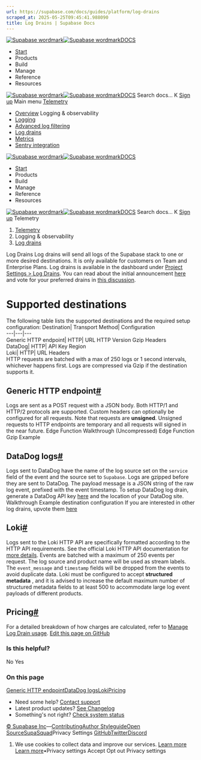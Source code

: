 ```yaml
---
url: https://supabase.com/docs/guides/platform/log-drains
scraped_at: 2025-05-25T09:45:41.988090
title: Log Drains | Supabase Docs
---
```


[![Supabase wordmark](https://supabase.com/docs/_next/image?url=%2Fdocs%2Fsupabase-dark.svg&w=256&q=75)![Supabase wordmark](https://supabase.com/docs/_next/image?url=%2Fdocs%2Fsupabase-light.svg&w=256&q=75)DOCS](https://supabase.com/docs)
  * [Start](https://supabase.com/docs/guides/getting-started)
  * Products 
  * Build 
  * Manage 
  * Reference 
  * Resources 


[![Supabase wordmark](https://supabase.com/docs/_next/image?url=%2Fdocs%2Fsupabase-dark.svg&w=256&q=75)![Supabase wordmark](https://supabase.com/docs/_next/image?url=%2Fdocs%2Fsupabase-light.svg&w=256&q=75)DOCS](https://supabase.com/docs)
Search docs...
K
[Sign up](https://supabase.com/dashboard)
Main menu
[Telemetry](https://supabase.com/docs/guides/telemetry)
  * [Overview](https://supabase.com/docs/guides/telemetry)
Logging & observability
  * [Logging](https://supabase.com/docs/guides/telemetry/logs)
  * [Advanced log filtering](https://supabase.com/docs/guides/telemetry/advanced-log-filtering)
  * [Log drains](https://supabase.com/docs/guides/telemetry/log-drains)
  * [Metrics](https://supabase.com/docs/guides/telemetry/metrics)
  * [Sentry integration](https://supabase.com/docs/guides/telemetry/sentry-monitoring)


[![Supabase wordmark](https://supabase.com/docs/_next/image?url=%2Fdocs%2Fsupabase-dark.svg&w=256&q=75)![Supabase wordmark](https://supabase.com/docs/_next/image?url=%2Fdocs%2Fsupabase-light.svg&w=256&q=75)DOCS](https://supabase.com/docs)
  * [Start](https://supabase.com/docs/guides/getting-started)
  * Products 
  * Build 
  * Manage 
  * Reference 
  * Resources 


[![Supabase wordmark](https://supabase.com/docs/_next/image?url=%2Fdocs%2Fsupabase-dark.svg&w=256&q=75)![Supabase wordmark](https://supabase.com/docs/_next/image?url=%2Fdocs%2Fsupabase-light.svg&w=256&q=75)DOCS](https://supabase.com/docs)
Search docs...
K
[Sign up](https://supabase.com/dashboard)
Telemetry
  1. [Telemetry](https://supabase.com/docs/guides/telemetry)
  2. Logging & observability
  3. [Log drains](https://supabase.com/docs/guides/telemetry/log-drains)


Log Drains
Log drains will send all logs of the Supabase stack to one or more desired destinations. It is only available for customers on Team and Enterprise Plans. Log drains is available in the dashboard under [Project Settings > Log Drains](https://supabase.com/dashboard/project/_/settings/log-drains).
You can read about the initial announcement [here](https://supabase.com/blog/log-drains) and vote for your preferred drains in [this discussion](https://github.com/orgs/supabase/discussions/28324?sort=top).
# Supported destinations
The following table lists the supported destinations and the required setup configuration:
Destination| Transport Method| Configuration  
---|---|---  
Generic HTTP endpoint| HTTP| URL HTTP Version Gzip Headers  
DataDog| HTTP| API Key Region  
Loki| HTTP| URL Headers  
HTTP requests are batched with a max of 250 logs or 1 second intervals, whichever happens first. Logs are compressed via Gzip if the destination supports it.
## Generic HTTP endpoint[#](https://supabase.com/docs/guides/telemetry/log-drains#generic-http-endpoint)
Logs are sent as a POST request with a JSON body. Both HTTP/1 and HTTP/2 protocols are supported. Custom headers can optionally be configured for all requests.
Note that requests are **unsigned**.
Unsigned requests to HTTP endpoints are temporary and all requests will signed in the near future.
Edge Function Walkthrough (Uncompressed)
Edge Function Gzip Example
## DataDog logs[#](https://supabase.com/docs/guides/telemetry/log-drains#datadog-logs)
Logs sent to DataDog have the name of the log source set on the `service` field of the event and the source set to `Supabase`. Logs are gzipped before they are sent to DataDog.
The payload message is a JSON string of the raw log event, prefixed with the event timestamp.
To setup DataDog log drain, generate a DataDog API key [here](https://app.datadoghq.com/organization-settings/api-keys) and the location of your DataDog site.
Walkthrough
Example destination configuration
If you are interested in other log drains, upvote them [here](https://github.com/orgs/supabase/discussions/28324)
## Loki[#](https://supabase.com/docs/guides/telemetry/log-drains#loki)
Logs sent to the Loki HTTP API are specifically formatted according to the HTTP API requirements. See the official Loki HTTP API documentation for [more details](https://grafana.com/docs/loki/latest/reference/loki-http-api/#ingest-logs).
Events are batched with a maximum of 250 events per request.
The log source and product name will be used as stream labels.
The `event_message` and `timestamp` fields will be dropped from the events to avoid duplicate data.
Loki must be configured to accept **structured metadata** , and it is advised to increase the default maximum number of structured metadata fields to at least 500 to accommodate large log event payloads of different products.
## Pricing[#](https://supabase.com/docs/guides/telemetry/log-drains#pricing)
For a detailed breakdown of how charges are calculated, refer to [Manage Log Drain usage](https://supabase.com/docs/guides/platform/manage-your-usage/log-drains).
[Edit this page on GitHub ](https://github.com/supabase/supabase/blob/master/apps/docs/content/guides/telemetry/log-drains.mdx)
### Is this helpful?
No Yes
### On this page
[Generic HTTP endpoint](https://supabase.com/docs/guides/telemetry/log-drains#generic-http-endpoint)[DataDog logs](https://supabase.com/docs/guides/telemetry/log-drains#datadog-logs)[Loki](https://supabase.com/docs/guides/telemetry/log-drains#loki)[Pricing](https://supabase.com/docs/guides/telemetry/log-drains#pricing)
  * Need some help?
[Contact support](https://supabase.com/support)
  * Latest product updates?
[See Changelog](https://supabase.com/changelog)
  * Something's not right?
[Check system status](https://status.supabase.com/)


[© Supabase Inc](https://supabase.com/)—[Contributing](https://github.com/supabase/supabase/blob/master/apps/docs/DEVELOPERS.md)[Author Styleguide](https://github.com/supabase/supabase/blob/master/apps/docs/CONTRIBUTING.md)[Open Source](https://supabase.com/open-source)[SupaSquad](https://supabase.com/supasquad)Privacy Settings
[GitHub](https://github.com/supabase/supabase)[Twitter](https://twitter.com/supabase)[Discord](https://discord.supabase.com/)
  1. We use cookies to collect data and improve our services. [Learn more](https://supabase.com/privacy#8-cookies-and-similar-technologies-used-on-our-european-services)
[Learn more](https://supabase.com/privacy#8-cookies-and-similar-technologies-used-on-our-european-services)•Privacy settings
Accept Opt out Privacy settings



